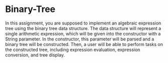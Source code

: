 # Binary-Tree
In this assignment, you are supposed to implement an algebraic expression tree using the binary tree data structure. The data structure will represent a single arithmetic expression, which will be given into the constructor with a String parameter. In the constructor, this parameter will be parsed and a binary tree will be constructed. Then, a user will be able to perform tasks on the constructed tree, including expression evaluation, expression conversion, and tree display. 
